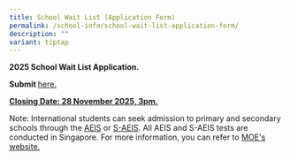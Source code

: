 ```yaml
---
title: School Wait List (Application Form)
permalink: /school-info/school-wait-list-application-form/
description: ""
variant: tiptap
---
```

<p><strong>2025 School Wait List Application.</strong>
</p>
<p><strong>Submit </strong><a href="https://form.gov.sg/678dd0d5f68da207d7862024" rel="noopener nofollow" target="_blank">here.</a>
</p>
<p><strong><u>Closing Date: 28 November 2025, 3pm.</u></strong>
</p>
<p>Note: International students can seek admission to primary and secondary
schools through the <a href="https://www.moe.gov.sg/international-students/aeis" rel="noopener noreferrer nofollow" target="_blank">AEIS</a>&nbsp;or
<a href="https://www.moe.gov.sg/international-students/s-aeis" rel="noopener noreferrer nofollow" target="_blank">S-AEIS</a>. All AEIS and S-AEIS tests are conducted in Singapore. For
more information, you can refer to <a href="https://www.moe.gov.sg/international-students" rel="noopener nofollow" target="_blank">MOE's website.</a>
</p>